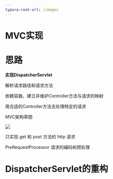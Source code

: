 ```yaml
---
typora-root-url: /images
---
```




# MVC实现

# 思路

**实现DispatcherServlet**

解析请求路径和请求方法

依赖容器，建立并维护Controller方法与请求的映射

用合适的Controller方法去处理特定的请求

MVC架构草图

![](/36.png)





只实现 get 和 post 方法的 http 请求

PreRequestProcessor 请求的编码和预处理





# DispatcherServlet的重构

